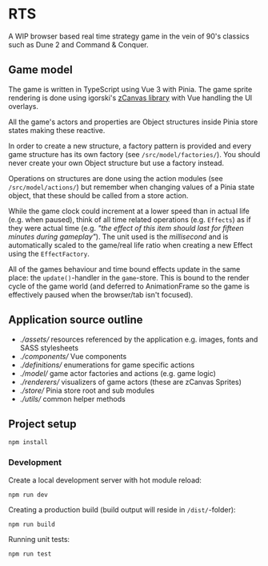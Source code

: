 # RTS

A WIP browser based real time strategy game in the vein of 90's classics such as Dune 2 and Command & Conquer.

## Game model

The game is written in TypeScript using Vue 3 with Pinia. The game sprite rendering is
done using igorski's [zCanvas library](https://www.github.com/igorski/zcanvas) with Vue
handling the UI overlays.

All the game's actors and properties are Object structures inside Pinia store states making
these reactive.

In order to create a new structure, a factory pattern is provided and every
game structure has its own factory (see `/src/model/factories/`). You should never
create your own Object structure but use a factory instead.

Operations on structures are done using the action modules (see `/src/model/actions/`) but remember
when changing values of a Pinia state object, that these should be called from a store action.

While the game clock could increment at a lower speed than in actual life (e.g. when paused), think of all
time related operations (e.g. `Effects`) as if they were actual time (e.g. _"the effect of this item should last for fifteen minutes during gameplay"_). The unit used is the _millisecond_ and is automatically
scaled to the game/real life ratio when creating a new Effect using the `EffectFactory`.

All of the games behaviour and time bound effects update in the same place: the `update()`-handler
in the `game`-store. This is bound to the render cycle of the game world (and deferred to AnimationFrame
so the game is effectively paused when the browser/tab isn't focused).

## Application source outline

 * _./assets/_ resources referenced by the application e.g. images, fonts and SASS stylesheets
 * _./components/_ Vue components
 * _./definitions/_ enumerations for game specific actions
 * _./model/_ game actor factories and actions (e.g. game logic)
 * _./renderers/_ visualizers of game actors (these are zCanvas Sprites)
 * _./store/_ Pinia store root and sub modules
 * _./utils/_ common helper methods

## Project setup
```
npm install
```

### Development

Create a local development server with hot module reload:

```
npm run dev
```

Creating a production build (build output will reside in `/dist/`-folder):

```
npm run build
```

Running unit tests:

```
npm run test
```
